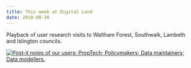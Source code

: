 ```yaml
---
title: This week at Digital Land
date: 2018-08-30
---
```


Playback of user research visits to Waltham Forest, Southwalk, Lambeth and Islington councils.

<a href="https://www.flickr.com/photos/psd/45180284194/" title="Post-it notes of our users: PropTech; Policymakers; Data maintainers; Data modellers."><img src="https://farm5.staticflickr.com/4849/45180284194_cbc2f44d1f_c.jpg" alt="Post-it notes of our users: PropTech; Policymakers; Data maintainers; Data modellers."></a>
